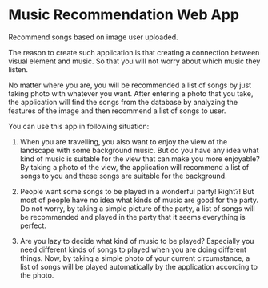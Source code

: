 # Music Recommendation Web App

Recommend songs based on image user uploaded. 

The reason to create such application is that creating a connection between visual element and music. So that you will not worry about which music they listen. 

No matter where you are, you will be recommended a list of songs by just taking photo with whatever you want. After entering a photo that you take, the application will find the songs from the database by analyzing the features of the image and then recommend a list of songs to user.


You can use this app in following situation:

1.	When you are travelling, you also want to enjoy the view of the landscape with some background music. But do you have any idea what kind of music is suitable for the view that can make you more enjoyable? By taking a photo of the view, the application will recommend a list of songs to you and these songs are suitable for the background.

2.	People want some songs to be played in a wonderful party! Right?! But most of people have no idea what kinds of music are good for the party. Do not worry, by taking a simple picture of the party, a list of songs will be recommended and played in the party that it seems everything is perfect.

3.	Are you lazy to decide what kind of music to be played? Especially you need different kinds of songs to played when you are doing different things. Now, by taking a simple photo of your current circumstance, a list of songs will be played automatically by the application according to the photo.

